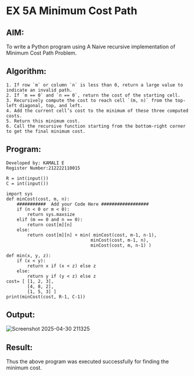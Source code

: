# EX 5A Minimum Cost Path
## AIM:
To write a Python program using A Naive recursive implementation of Minimum Cost Path Problem.

## Algorithm:
```
1. If row `m` or column `n` is less than 0, return a large value to indicate an invalid path.
2. If `m == 0` and `n == 0`, return the cost of the starting cell.
3. Recursively compute the cost to reach cell `(m, n)` from the top-left diagonal, top, and left.
4. Add the current cell’s cost to the minimum of these three computed costs.
5. Return this minimum cost.
6. Call the recursive function starting from the bottom-right corner to get the final minimum cost.
```

## Program:
```
Developed by: KAMALI E
Register Number:212222110015

R = int(input())
C = int(input())

import sys
def minCost(cost, m, n):
    ###########  Add your Code Here ##################
    if (n < 0 or m < 0):
        return sys.maxsize
    elif (m == 0 and n == 0):
        return cost[m][n]
    else:
        return cost[m][n] + min( minCost(cost, m-1, n-1),
                                minCost(cost, m-1, n),
                                minCost(cost, m, n-1) )
                                
def min(x, y, z):
    if (x < y):
        return x if (x < z) else z
    else:
        return y if (y < z) else z
cost= [ [1, 2, 3],
        [4, 8, 2],
        [1, 5, 3] ]
print(minCost(cost, R-1, C-1))
```

## Output:
![Screenshot 2025-04-30 211325](https://github.com/user-attachments/assets/0211da6d-ee34-4ecd-99a0-37f82c534dc5)

## Result:
Thus the above program was executed successfully for finding the minimum cost.
